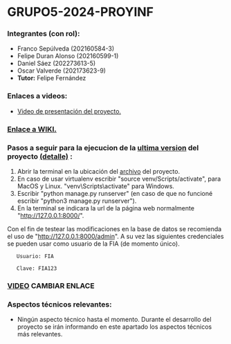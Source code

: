 # GRUPO5-2024-PROYINF
 ### Integrantes (con rol):
- Franco Sepúlveda  (202160584-3)
- Felipe Duran Alonso  (202160599-1)
- Daniel Sáez  (202273613-5)
- Oscar Valverde  (202173623-9)
- **Tutor:** Felipe Fernández
### Enlaces a videos:
*  [Video de presentación del proyecto.](https://www.youtube.com/watch?v=abJau21SDIk)
### [Enlace a WIKI.](https://github.com/Blindas31/GRUPO5-2024-PROYINF/wiki)

### Pasos a seguir para la ejecucion de la [ultima version](https://github.com/Blindas31/GRUPO5-2024-PROYINF/blob/a00452507acbd1d836a747b489f255696b0df5cb/main_H5.zip) del proyecto [(detalle)](https://github.com/Blindas31/GRUPO5-2024-PROYINF/wiki/Avances-de-c%C3%B3digo#quinta-entrega) :

1. Abrir la terminal en la ubicación del [archivo](https://github.com/Blindas31/GRUPO5-2024-PROYINF/blob/a00452507acbd1d836a747b489f255696b0df5cb/main_H5.zip) del proyecto.
2. En caso de usar virtualenv escribir "source venv/Scripts/activate", para MacOS y Linux. "venv\Scripts\activate" para Windows.
3. Escribir "python manage.py runserver" (en caso de que no funcioné escribir "python3 manage.py runserver").
4. En la terminal se indicara la url de la página web normalmente "http://127.0.0.1:8000/".

Con el fin de testear las modificaciones en la base de datos se recomienda el uso de "http://127.0.0.1:8000/admin". A su vez las siguientes credenciales se pueden usar como usuario de la FIA (de momento único).

       Usuario: FIA

       Clave: FIA123

### [VIDEO](https://www.youtube.com/watch?v=-I_lWWvNqMk) CAMBIAR ENLACE

 ### Aspectos técnicos relevantes:
* Ningún aspecto técnico hasta el momento. Durante el desarrollo del proyecto se irán informando en este apartado los aspectos técnicos más relevantes.
